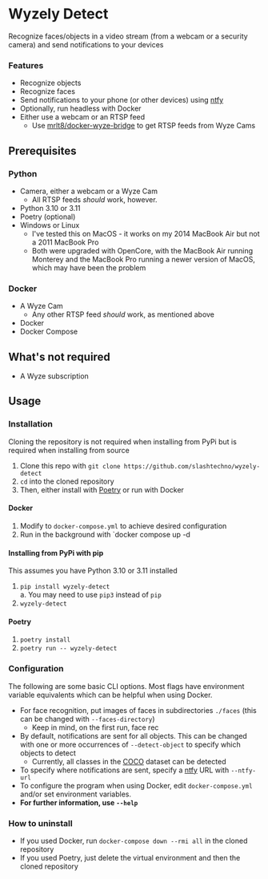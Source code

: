 # Wyzely Detect  
Recognize faces/objects in a video stream (from a webcam or a security camera) and send notifications to your devices  

### Features  
- Recognize objects  
- Recognize faces  
- Send notifications to your phone (or other devices) using [ntfy](https://ntfy.sh/)  
- Optionally, run headless with Docker  
- Either use a webcam or an RTSP feed  
    - Use [mrlt8/docker-wyze-bridge](https://github.com/mrlt8/docker-wyze-bridge) to get RTSP feeds from Wyze Cams  


## Prerequisites  
### Python  
- Camera, either a webcam or a Wyze Cam  
    - All RTSP feeds _should_ work, however.  
- Python 3.10 or 3.11  
- Poetry (optional)  
- Windows or Linux  
    - I've tested this on MacOS - it works on my 2014 MacBook Air but not a 2011 MacBook Pro  
    - Both were upgraded with OpenCore, with the MacBook Air running Monterey and the MacBook Pro running a newer version of MacOS, which may have been the problem  

### Docker  
- A Wyze Cam  
    - Any other RTSP feed _should_ work, as mentioned above  
- Docker
- Docker Compose


## What's not required  
- A Wyze subscription  

## Usage  
### Installation  
Cloning the repository is not required when installing from PyPi but is required when installing from source  
1. Clone this repo with `git clone https://github.com/slashtechno/wyzely-detect`  
2. `cd` into the cloned repository  
3. Then, either install with [Poetry](https://python-poetry.org/) or run with Docker  

#### Docker  
1. Modify to `docker-compose.yml` to achieve desired configuration  
2. Run in the background with `docker compose up -d  

#### Installing from PyPi with pip
This assumes you have Python 3.10 or 3.11 installed  
1. `pip install wyzely-detect`  
    a. You may need to use `pip3` instead of `pip`  
2. `wyzely-detect`  

#### Poetry  
1. `poetry install`  
2. `poetry run -- wyzely-detect`  
### Configuration  
The following are some basic CLI options. Most flags have environment variable equivalents which can be helpful when using Docker. 

- For face recognition, put images of faces in subdirectories `./faces` (this can be changed with `--faces-directory`) 
    - Keep in mind, on the first run, face rec
- By default, notifications are sent for all objects. This can be changed with one or more occurrences of `--detect-object` to specify which objects to detect
    - Currently, all classes in the [COCO](https://cocodataset.org/) dataset can be detected
- To specify where notifications are sent, specify a [ntfy](https://ntfy.sh/) URL with `--ntfy-url`
- To configure the program when using Docker, edit `docker-compose.yml` and/or set environment variables.
- **For further information, use `--help`**

### How to uninstall  
- If you used Docker, run `docker-compose down --rmi all` in the cloned repository
- If you used Poetry, just delete the virtual environment and then the cloned repository